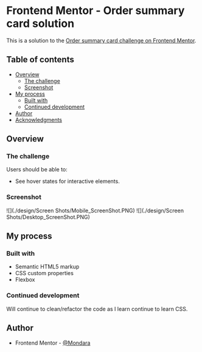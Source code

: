 # Frontend Mentor - Order summary card solution

This is a solution to the [Order summary card challenge on Frontend Mentor](https://www.frontendmentor.io/challenges/order-summary-component-QlPmajDUj).

## Table of contents

- [Overview](#overview)
  - [The challenge](#the-challenge)
  - [Screenshot](#screenshot)
- [My process](#my-process)
  - [Built with](#built-with)
  - [Continued development](#continued-development)
- [Author](#author)
- [Acknowledgments](#acknowledgments)


## Overview

### The challenge

Users should be able to:

- See hover states for interactive elements.

### Screenshot

![](./design/Screen Shots/Mobile_ScreenShot.PNG)
![](./design/Screen Shots/Desktop_ScreenShot.PNG)

## My process

### Built with

- Semantic HTML5 markup
- CSS custom properties
- Flexbox

### Continued development

Will continue to clean/refactor the code as I learn continue to learn CSS.

## Author

- Frontend Mentor - [@Mondara](https://www.frontendmentor.io/profile/Mondara)


